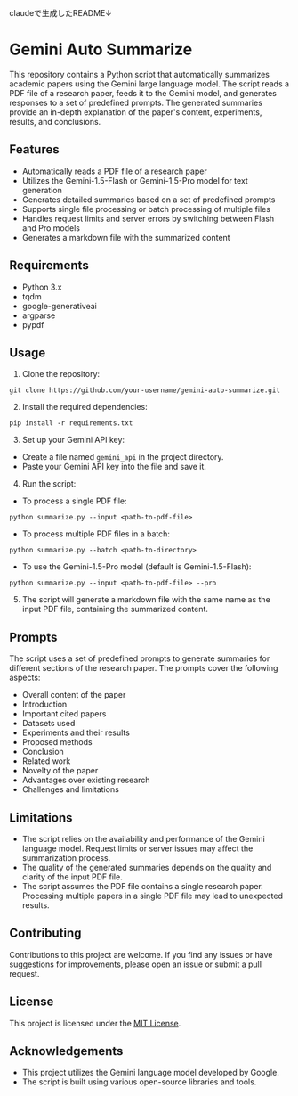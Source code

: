 claudeで生成したREADME↓

# Gemini Auto Summarize

This repository contains a Python script that automatically summarizes academic papers using the Gemini large language model. The script reads a PDF file of a research paper, feeds it to the Gemini model, and generates responses to a set of predefined prompts. The generated summaries provide an in-depth explanation of the paper's content, experiments, results, and conclusions.

## Features

- Automatically reads a PDF file of a research paper
- Utilizes the Gemini-1.5-Flash or Gemini-1.5-Pro model for text generation
- Generates detailed summaries based on a set of predefined prompts
- Supports single file processing or batch processing of multiple files
- Handles request limits and server errors by switching between Flash and Pro models
- Generates a markdown file with the summarized content

## Requirements

- Python 3.x
- tqdm
- google-generativeai
- argparse
- pypdf

## Usage

1. Clone the repository:

```
git clone https://github.com/your-username/gemini-auto-summarize.git
```

2. Install the required dependencies:

```
pip install -r requirements.txt
```

3. Set up your Gemini API key:

- Create a file named `gemini_api` in the project directory.
- Paste your Gemini API key into the file and save it.

4. Run the script:

- To process a single PDF file:

```
python summarize.py --input <path-to-pdf-file>
```

- To process multiple PDF files in a batch:

```
python summarize.py --batch <path-to-directory>
```

- To use the Gemini-1.5-Pro model (default is Gemini-1.5-Flash):

```
python summarize.py --input <path-to-pdf-file> --pro
```

5. The script will generate a markdown file with the same name as the input PDF file, containing the summarized content.

## Prompts

The script uses a set of predefined prompts to generate summaries for different sections of the research paper. The prompts cover the following aspects:

- Overall content of the paper
- Introduction
- Important cited papers
- Datasets used
- Experiments and their results
- Proposed methods
- Conclusion
- Related work
- Novelty of the paper
- Advantages over existing research
- Challenges and limitations

## Limitations

- The script relies on the availability and performance of the Gemini language model. Request limits or server issues may affect the summarization process.
- The quality of the generated summaries depends on the quality and clarity of the input PDF file.
- The script assumes the PDF file contains a single research paper. Processing multiple papers in a single PDF file may lead to unexpected results.

## Contributing

Contributions to this project are welcome. If you find any issues or have suggestions for improvements, please open an issue or submit a pull request.

## License

This project is licensed under the [MIT License](LICENSE).

## Acknowledgements

- This project utilizes the Gemini language model developed by Google.
- The script is built using various open-source libraries and tools.
